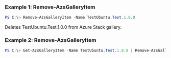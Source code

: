 ### Example 1: Remove-AzsGalleryItem
```powershell
PS C:\> Remove-AzsGalleryItem -Name TestUbuntu.Test.1.0.0


```
Deletes TestUbuntu.Test.1.0.0 from Azure Stack gallery.

### Example 2: Remove-AzsGalleryItem
```powershell
PS C:\> Get-AzsGalleryItem -Name TestUbuntu.Test.1.0.0 | Remove-AzsGalleryItem

```
